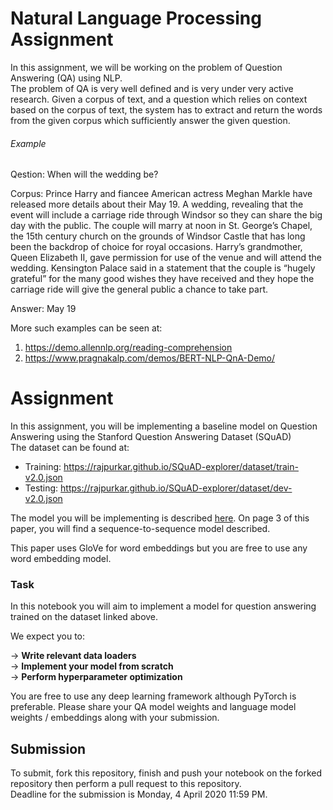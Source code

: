 # Natural Language Processing Assignment

In this assignment, we will be working on the problem of Question Answering (QA) using NLP.  
The problem of QA is very well defined and is very under very active research. Given a corpus of text, and a question which relies on context based on the corpus of text, the system has to extract and return the words from the given corpus which sufficiently answer the given question.

###### Example 

Qestion: When will the wedding be?

Corpus: Prince Harry and fiancee American actress Meghan Markle have released more details about their May 19. A wedding, revealing that the event will include a carriage ride through Windsor so they can share the big day with the public. The couple will marry at noon in St. George’s Chapel, the 15th century church on the grounds of Windsor Castle that has long been the backdrop of choice for royal occasions. Harry’s grandmother, Queen Elizabeth II, gave permission for use of the venue and will attend the wedding. Kensington Palace said in a statement that the couple is “hugely grateful” for the many good wishes they have received and they hope the carriage ride will give the general public a chance to take part.  

Answer: May 19

More such examples can be seen at:  
1) https://demo.allennlp.org/reading-comprehension  
2) https://www.pragnakalp.com/demos/BERT-NLP-QnA-Demo/

# Assignment

In this assignment, you will be implementing a baseline model on Question Answering using the Stanford Question Answering Dataset (SQuAD)  
The dataset can be found at:  
  * Training: https://rajpurkar.github.io/SQuAD-explorer/dataset/train-v2.0.json  
  * Testing: https://rajpurkar.github.io/SQuAD-explorer/dataset/dev-v2.0.json

The model you will be implementing is described [here](https://cs224d.stanford.edu/reports/StrohMathur.pdf). On page 3 of this paper, you will find a sequence-to-sequence model described.

This paper uses GloVe for word embeddings but you are free to use any word embedding model.

### Task  
In this notebook you will aim to implement a model for question answering trained on the dataset linked above.

We expect you to:

-> **Write relevant data loaders**  
-> **Implement your model from scratch**   
-> **Perform hyperparameter optimization**   

You are free to use any deep learning framework although PyTorch is preferable.
Please share your QA model weights and language model weights / embeddings along with your submission.

## Submission 

To submit, fork this repository, finish and push your notebook on the forked repository then perform a pull request to this repository.  
Deadline for the submission is Monday, 4 April 2020 11:59 PM.
